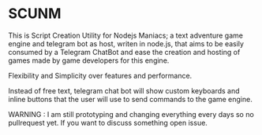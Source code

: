 ﻿# SCUNM

This is Script Creation Utility for Nodejs Maniacs; a text adventure game engine and telegram bot as host, writen in node.js, that aims to be easily consumed by a Telegram ChatBot and ease the creation and hosting of games made by game developers for this engine.

Flexibility and Simplicity over features and performance.

Instead of free text, telegram chat bot will show custom keyboards and inline buttons that the user will use to send commands to the game engine.

WARNING : I am still prototyping and changing everything every days so no pullrequest yet. If you want to discuss something open issue.